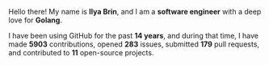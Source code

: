Hello there! My name is **Ilya Brin**, and I am a **software engineer** with a deep love for **Golang**.

I have been using GitHub for the past **14 years**, and during that time, I have made **5903** contributions, opened **283** issues, submitted **179** pull requests, and contributed to **11** open-source projects.
